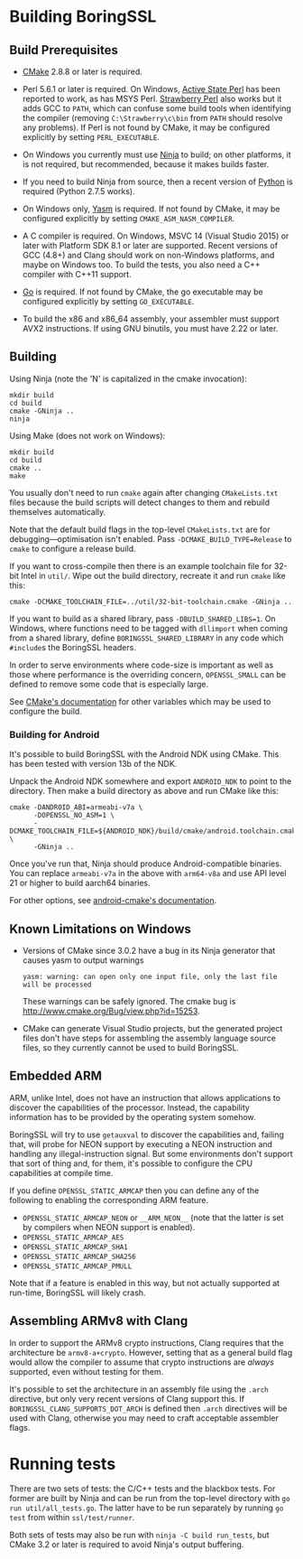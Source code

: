 # Building BoringSSL

## Build Prerequisites

  * [CMake](https://cmake.org/download/) 2.8.8 or later is required.

  * Perl 5.6.1 or later is required. On Windows,
    [Active State Perl](http://www.activestate.com/activeperl/) has been
    reported to work, as has MSYS Perl.
    [Strawberry Perl](http://strawberryperl.com/) also works but it adds GCC
    to `PATH`, which can confuse some build tools when identifying the compiler
    (removing `C:\Strawberry\c\bin` from `PATH` should resolve any problems).
    If Perl is not found by CMake, it may be configured explicitly by setting
    `PERL_EXECUTABLE`.

  * On Windows you currently must use [Ninja](https://ninja-build.org/)
    to build; on other platforms, it is not required, but recommended, because
    it makes builds faster.

  * If you need to build Ninja from source, then a recent version of
    [Python](https://www.python.org/downloads/) is required (Python 2.7.5 works).

  * On Windows only, [Yasm](http://yasm.tortall.net/) is required. If not found
    by CMake, it may be configured explicitly by setting
    `CMAKE_ASM_NASM_COMPILER`.

  * A C compiler is required. On Windows, MSVC 14 (Visual Studio 2015) or later
    with Platform SDK 8.1 or later are supported. Recent versions of GCC (4.8+)
    and Clang should work on non-Windows platforms, and maybe on Windows too.
    To build the tests, you also need a C++ compiler with C++11 support.

  * [Go](https://golang.org/dl/) is required. If not found by CMake, the go
    executable may be configured explicitly by setting `GO_EXECUTABLE`.

  * To build the x86 and x86\_64 assembly, your assembler must support AVX2
    instructions. If using GNU binutils, you must have 2.22 or later.

## Building

Using Ninja (note the 'N' is capitalized in the cmake invocation):

    mkdir build
    cd build
    cmake -GNinja ..
    ninja

Using Make (does not work on Windows):

    mkdir build
    cd build
    cmake ..
    make

You usually don't need to run `cmake` again after changing `CMakeLists.txt`
files because the build scripts will detect changes to them and rebuild
themselves automatically.

Note that the default build flags in the top-level `CMakeLists.txt` are for
debugging—optimisation isn't enabled. Pass `-DCMAKE_BUILD_TYPE=Release` to
`cmake` to configure a release build.

If you want to cross-compile then there is an example toolchain file for 32-bit
Intel in `util/`. Wipe out the build directory, recreate it and run `cmake` like
this:

    cmake -DCMAKE_TOOLCHAIN_FILE=../util/32-bit-toolchain.cmake -GNinja ..

If you want to build as a shared library, pass `-DBUILD_SHARED_LIBS=1`. On
Windows, where functions need to be tagged with `dllimport` when coming from a
shared library, define `BORINGSSL_SHARED_LIBRARY` in any code which `#include`s
the BoringSSL headers.

In order to serve environments where code-size is important as well as those
where performance is the overriding concern, `OPENSSL_SMALL` can be defined to
remove some code that is especially large.

See [CMake's documentation](https://cmake.org/cmake/help/v3.4/manual/cmake-variables.7.html)
for other variables which may be used to configure the build.

### Building for Android

It's possible to build BoringSSL with the Android NDK using CMake. This has
been tested with version 13b of the NDK.

Unpack the Android NDK somewhere and export `ANDROID_NDK` to point to the
directory. Then make a build directory as above and run CMake like this:

    cmake -DANDROID_ABI=armeabi-v7a \
          -DOPENSSL_NO_ASM=1 \
          -DCMAKE_TOOLCHAIN_FILE=${ANDROID_NDK}/build/cmake/android.toolchain.cmake \
          -GNinja ..

Once you've run that, Ninja should produce Android-compatible binaries.  You
can replace `armeabi-v7a` in the above with `arm64-v8a` and use API level 21 or
higher to build aarch64 binaries.

For other options, see [android-cmake's documentation](./third_party/android-cmake/README.md).

## Known Limitations on Windows

  * Versions of CMake since 3.0.2 have a bug in its Ninja generator that causes
    yasm to output warnings

        yasm: warning: can open only one input file, only the last file will be processed

    These warnings can be safely ignored. The cmake bug is
    http://www.cmake.org/Bug/view.php?id=15253.

  * CMake can generate Visual Studio projects, but the generated project files
    don't have steps for assembling the assembly language source files, so they
    currently cannot be used to build BoringSSL.

## Embedded ARM

ARM, unlike Intel, does not have an instruction that allows applications to
discover the capabilities of the processor. Instead, the capability information
has to be provided by the operating system somehow.

BoringSSL will try to use `getauxval` to discover the capabilities and, failing
that, will probe for NEON support by executing a NEON instruction and handling
any illegal-instruction signal. But some environments don't support that sort
of thing and, for them, it's possible to configure the CPU capabilities
at compile time.

If you define `OPENSSL_STATIC_ARMCAP` then you can define any of the following
to enabling the corresponding ARM feature.

  * `OPENSSL_STATIC_ARMCAP_NEON` or `__ARM_NEON__` (note that the latter is set by compilers when NEON support is enabled).
  * `OPENSSL_STATIC_ARMCAP_AES`
  * `OPENSSL_STATIC_ARMCAP_SHA1`
  * `OPENSSL_STATIC_ARMCAP_SHA256`
  * `OPENSSL_STATIC_ARMCAP_PMULL`

Note that if a feature is enabled in this way, but not actually supported at
run-time, BoringSSL will likely crash.

## Assembling ARMv8 with Clang

In order to support the ARMv8 crypto instructions, Clang requires that the
architecture be `armv8-a+crypto`. However, setting that as a general build flag
would allow the compiler to assume that crypto instructions are *always*
supported, even without testing for them.

It's possible to set the architecture in an assembly file using the `.arch`
directive, but only very recent versions of Clang support this. If
`BORINGSSL_CLANG_SUPPORTS_DOT_ARCH` is defined then `.arch` directives will be
used with Clang, otherwise you may need to craft acceptable assembler flags.

# Running tests

There are two sets of tests: the C/C++ tests and the blackbox tests. For former
are built by Ninja and can be run from the top-level directory with `go run
util/all_tests.go`. The latter have to be run separately by running `go test`
from within `ssl/test/runner`.

Both sets of tests may also be run with `ninja -C build run_tests`, but CMake
3.2 or later is required to avoid Ninja's output buffering.
